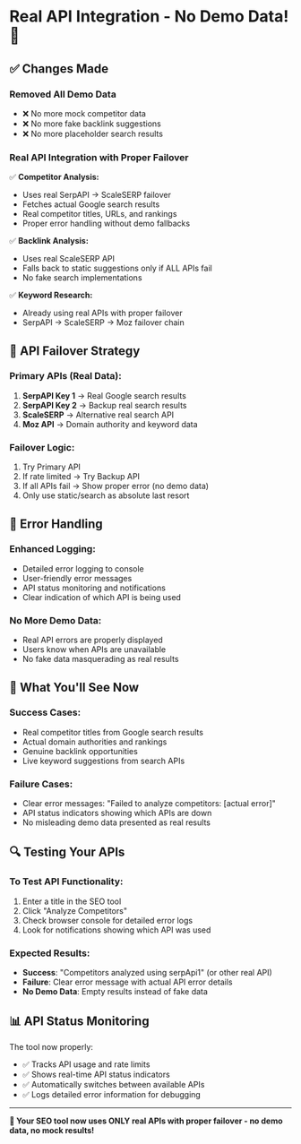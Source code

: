 # Real API Integration - No Demo Data! 🔧

## ✅ **Changes Made**

### **Removed All Demo Data**
- ❌ No more mock competitor data
- ❌ No more fake backlink suggestions  
- ❌ No more placeholder search results

### **Real API Integration with Proper Failover**
✅ **Competitor Analysis:**
- Uses real SerpAPI → ScaleSERP failover
- Fetches actual Google search results
- Real competitor titles, URLs, and rankings
- Proper error handling without demo fallbacks

✅ **Backlink Analysis:**
- Uses real ScaleSERP API 
- Falls back to static suggestions only if ALL APIs fail
- No fake search implementations

✅ **Keyword Research:**
- Already using real APIs with proper failover
- SerpAPI → ScaleSERP → Moz failover chain

## 🔄 **API Failover Strategy**

### **Primary APIs (Real Data):**
1. **SerpAPI Key 1** → Real Google search results
2. **SerpAPI Key 2** → Backup real search results  
3. **ScaleSERP** → Alternative real search API
4. **Moz API** → Domain authority and keyword data

### **Failover Logic:**
1. Try Primary API
2. If rate limited → Try Backup API
3. If all APIs fail → Show proper error (no demo data)
4. Only use static/search as absolute last resort

## 🚨 **Error Handling**

### **Enhanced Logging:**
- Detailed error logging to console
- User-friendly error messages
- API status monitoring and notifications
- Clear indication of which API is being used

### **No More Demo Data:**
- Real API errors are properly displayed
- Users know when APIs are unavailable
- No fake data masquerading as real results

## 🎯 **What You'll See Now**

### **Success Cases:**
- Real competitor titles from Google search results
- Actual domain authorities and rankings
- Genuine backlink opportunities
- Live keyword suggestions from search APIs

### **Failure Cases:**
- Clear error messages: "Failed to analyze competitors: [actual error]"
- API status indicators showing which APIs are down
- No misleading demo data presented as real results

## 🔍 **Testing Your APIs**

### **To Test API Functionality:**
1. Enter a title in the SEO tool
2. Click "Analyze Competitors" 
3. Check browser console for detailed error logs
4. Look for notifications showing which API was used

### **Expected Results:**
- **Success**: "Competitors analyzed using serpApi1" (or other real API)
- **Failure**: Clear error message with actual API error details
- **No Demo Data**: Empty results instead of fake data

## 📊 **API Status Monitoring**

The tool now properly:
- ✅ Tracks API usage and rate limits
- ✅ Shows real-time API status indicators  
- ✅ Automatically switches between available APIs
- ✅ Logs detailed error information for debugging

---

**🎉 Your SEO tool now uses ONLY real APIs with proper failover - no demo data, no mock results!**
